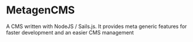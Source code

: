 # MetagenCMS
A CMS written with NodeJS / Sails.js. It provides meta generic features for faster development and an easier CMS management
